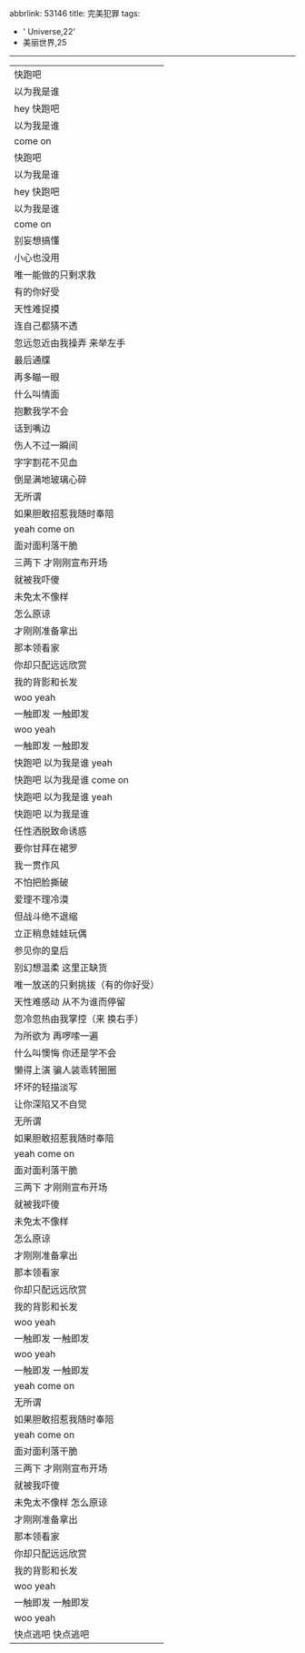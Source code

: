 abbrlink: 53146
title: 完美犯罪
tags:
  - ' Universe,22'
  - 美丽世界,25
---
|      |
|--|
|快跑吧|
|以为我是谁|
|hey 快跑吧|
|以为我是谁|
|come on|
|快跑吧|
|以为我是谁|
|hey 快跑吧|
|以为我是谁|
|come on|
|别妄想搞懂|
|小心也没用|
|唯一能做的只剩求救|
|有的你好受|
|天性难捉摸|
|连自己都猜不透|
|忽远忽近由我操弄 来举左手|
|最后通牒|
|再多瞄一眼|
|什么叫情面|
|抱歉我学不会|
|话到嘴边|
|伤人不过一瞬间|
|字字割花不见血|
|倒是满地玻璃心碎|
|无所谓|
|如果胆敢招惹我随时奉陪|
|yeah come on|
|面对面利落干脆|
|三两下 才刚刚宣布开场|
|就被我吓傻|
|未免太不像样|
|怎么原谅|
|才刚刚准备拿出|
|那本领看家|
|你却只配远远欣赏|
|我的背影和长发|
|woo yeah|
|一触即发 一触即发|
|woo yeah|
|一触即发 一触即发|
|快跑吧 以为我是谁 yeah|
|快跑吧 以为我是谁 come on|
|快跑吧 以为我是谁 yeah|
|快跑吧 以为我是谁|
|任性洒脱致命诱惑|
|要你甘拜在裙罗|
|我一贯作风|
|不怕把脸撕破|
|爱理不理冷漠|
|但战斗绝不退缩|
|立正稍息娃娃玩偶|
|参见你的皇后|
|别幻想温柔 这里正缺货|
|唯一放送的只剩挑拨（有的你好受）|
|天性难感动 从不为谁而停留|
|忽冷忽热由我掌控（来 换右手）|
|为所欲为 再啰嗦一遍|
|什么叫懊悔 你还是学不会|
|懒得上演 骗人装乖转圈圈|
|坏坏的轻描淡写|
|让你深陷又不自觉|
|无所谓|
|如果胆敢招惹我随时奉陪|
|yeah come on|
|面对面利落干脆|
|三两下 才刚刚宣布开场|
|就被我吓傻|
|未免太不像样|
|怎么原谅|
|才刚刚准备拿出|
|那本领看家|
|你却只配远远欣赏|
|我的背影和长发|
|woo yeah|
|一触即发 一触即发|
|woo yeah|
|一触即发 一触即发|
|yeah come on|
|无所谓|
|如果胆敢招惹我随时奉陪|
|yeah come on|
|面对面利落干脆|
|三两下 才刚刚宣布开场|
|就被我吓傻|
|未免太不像样 怎么原谅|
|才刚刚准备拿出|
|那本领看家|
|你却只配远远欣赏|
|我的背影和长发|
|woo yeah|
|一触即发 一触即发|
|woo yeah|
|快点逃吧 快点逃吧|